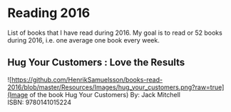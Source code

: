 # Reading 2016
List of books that I have read during 2016. My goal is to read or 52 books during 2016, i.e. one average one book every week.  

## Hug Your Customers : Love the Results 
![https://github.com/HenrikSamuelsson/books-read-2016/blob/master/Resources/Images/hug_your_customers.png?raw=true](Image of the book Hug Your Customers)
By: Jack Mitchell  
ISBN: 9780141015224

